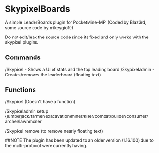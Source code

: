 # SkypixelBoards
A simple LeaderBoards plugin for PocketMine-MP.
(Coded by Blaz3rd, some source code by mikeygio10)

Do not edit/leak the source code since its fixed and only works with the skypixel plugins.

## Commands
/Skypixel - Shows a UI of stats and the top leading board
/Skypixeladmin - Creates/removes the leaderboard (floating text)

## Functions
/Skypixel (Doesn't have a function)

/Skypixeladmin setup {lumberjack/farmer/exacavation/miner/killer/combat/builder/consumer/
archer/lawnmoner

/Skypixel remove (to remove nearly floating text)

##NOTE
The plugin has been updated to an older version (1.16.100) due to the multi-protocol
were currently having.
